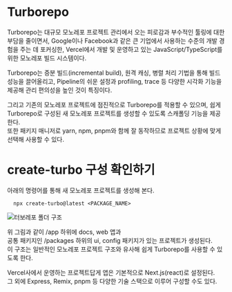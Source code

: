 # Turborepo
Turborepo는 대규모 모노레포 프로젝트 관리에서 오는 피로감과 부수적인 툴링에 대한 부담을 줄이면서, Google이나 Facebook과 같은 큰 기업에서 사용하는 수준의 개발 경험을 주는 데 포커싱한, Vercel에서 개발 및 운영하고 있는 JavaScript/TypeScript를 위한 모노레포 빌드 시스템이다.   
   
Turborepo는 증분 빌드(incremental build), 원격 캐싱, 병렬 처리 기법을 통해 빌드 성능을 끌어올리고, Pipeline의 쉬운 설정과 profiling, trace 등 다양한 시각화 기능을 제공해 관리 편의성을 높인 것이 특징이다.   
   
그리고 기존의 모노레포 프로젝트에 점진적으로 Turborepo를 적용할 수 있으며, 쉽게 Turborepo로 구성된 새 모노레포 프로젝트를 생성할 수 있도록 스캐폴딩 기능을 제공한다.   
또한 패키지 매니저로 yarn, npm, pnpm와 함께 잘 동작하므로 프로젝트 상황에 맞게 선택해 사용할 수 있다.   
   
# create-turbo 구성 확인하기
아래의 명령어를 통해 새 모노레포 프로젝트를 생성해 본다.
   
      npx create-turbo@latest <PACKAGE_NAME>   
   
![터보레포 폴더 구조](https://user-images.githubusercontent.com/46395776/172334584-4c234556-ae72-4f34-b9d9-b298a9922cb5.png)   
   
위 그림과 같이 /app 하위에 docs, web 앱과   
공통 패키지인 /packages 하위의 ui, config 패키지가 있는 프로젝트가 생성된다.   
이 구조는 일반적인 모노레포 프로젝트 구조와 유사해 쉽게 Turborepo를 사용할 수 있도록 한다.   
   
Vercel사에서 운영하는 프로젝트답게 앱은 기본적으로 Next.js(react)로 설정된다.   
그 외에 Express, Remix, pnpm 등 다양한 기술 스택으로 이루어 구성할 수도 있다.